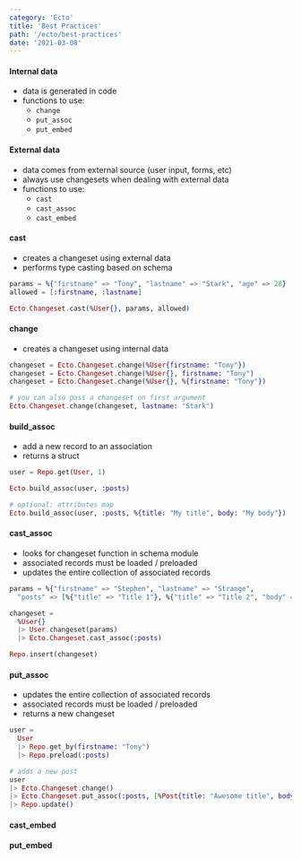 ```yaml
---
category: 'Ecto'
title: 'Best Practices'
path: '/ecto/best-practices'
date: '2021-03-08'
---
```


#### Internal data

- data is generated in code
- functions to use:
  - `change`
  - `put_assoc`
  - `put_embed`

#### External data

- data comes from external source (user input, forms, etc)
- always use changesets when dealing with external data
- functions to use:
  - `cast`
  - `cast_assoc`
  - `cast_embed`

#### cast

- creates a changeset using external data
- performs type casting based on schema

```elixir
params = %{"firstname" => "Tony", "lastname" => "Stark", "age" => 28}
allowed = [:firstname, :lastname]

Ecto.Changeset.cast(%User{}, params, allowed)
```

#### change

- creates a changeset using internal data

```elixir
changeset = Ecto.Changeset.change(%User{firstname: "Tony"})
changeset = Ecto.Changeset.change(%User{}, firstname: "Tony")
changeset = Ecto.Changeset.change(%User{}, %{firstname: "Tony"})

# you can also pass a changeset on first argument
Ecto.Changeset.change(changeset, lastname: "Stark")
```

#### build_assoc

- add a new record to an association
- returns a struct

```elixir
user = Repo.get(User, 1)

Ecto.build_assoc(user, :posts)

# optional: attributes map
Ecto.build_assoc(user, :posts, %{title: "My title", body: "My body"})
```

#### cast_assoc

- looks for changeset function in schema module
- associated records must be loaded / preloaded
- updates the entire collection of associated records

```elixir
params = %{"firstname" => "Stephen", "lastname" => "Strange",
  "posts" => [%{"title" => "Title 1"}, %{"title" => "Title 2", "body" => "Body 1"}]}

changeset =
  %User{}
  |> User.changeset(params)
  |> Ecto.Changeset.cast_assoc(:posts)

Repo.insert(changeset)
```

#### put_assoc

- updates the entire collection of associated records
- associated records must be loaded / preloaded
- returns a new changeset

```elixir
user =
  User
  |> Repo.get_by(firstname: "Tony")
  |> Repo.preload(:posts)

# adds a new post
user
|> Ecto.Changeset.change()
|> Ecto.Changeset.put_assoc(:posts, [%Post{title: "Awesome title", body: "Awesome body"} | user.posts])
|> Repo.update()
```

#### cast_embed

#### put_embed
